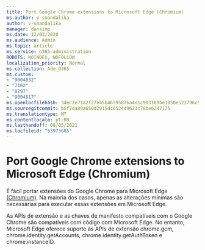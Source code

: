 ```yaml
---
title: Port Google Chrome extensions to Microsoft Edge (Chromium)
ms.author: v-smandalika
author: v-smandalika
manager: dansimp
ms.date: 12/03/2020
ms.audience: Admin
ms.topic: article
ms.service: o365-administration
ROBOTS: NOINDEX, NOFOLLOW
localization_priority: Normal
ms.collection: Adm_O365
ms.custom:
- "9004032"
- "7102"
- "8297"
- "9004617"
ms.openlocfilehash: 34ec7e71a2f27eb5b46395876a4d1c903189be1050e523796c9f2a817c20aaa0
ms.sourcegitcommit: b5f7da89a650d2915dc652449623c78be6247175
ms.translationtype: MT
ms.contentlocale: pt-BR
ms.lasthandoff: 08/05/2021
ms.locfileid: "53973685"
---
```

# <a name="port-google-chrome-extensions-to-microsoft-edge-chromium"></a>Port Google Chrome extensions to Microsoft Edge (Chromium)

É fácil portar extensões do Google Chrome para Microsoft Edge [(Chromium)](https://docs.microsoft.com/microsoft-edge/extensions-chromium/developer-guide/port-chrome-extension). Na maioria dos casos, apenas as alterações mínimas são necessárias para executar essas extensões em Microsoft Edge.

As APIs de extensão e as chaves de manifesto compatíveis com o Google Chrome são compatíveis com código com Microsoft Edge. No entanto, Microsoft Edge oferece suporte às APIs de extensão chrome.gcm, chrome.identity.getAccounts, chrome.identity.getAuthToken e chrome.instanceID.